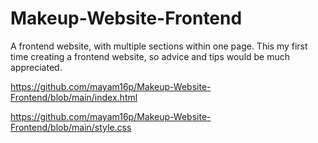 # Makeup-Website-Frontend
A frontend website, with multiple sections within one page. This my first time creating a frontend website, so advice and tips would be much appreciated.

https://github.com/mayam16p/Makeup-Website-Frontend/blob/main/index.html

https://github.com/mayam16p/Makeup-Website-Frontend/blob/main/style.css
